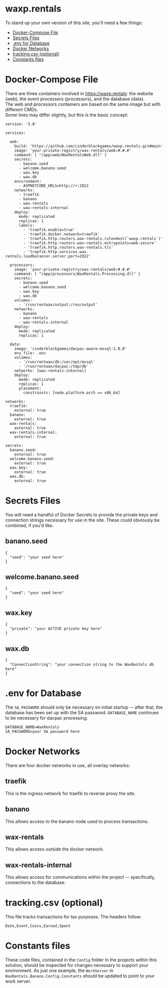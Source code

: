 # waxp.rentals

To stand up your own version of this site, you'll need a few things:

- [Docker-Compose File](README.md#docker-compose-file)
- [Secrets Files](README.md#secrets-files)
- [.env for Database](README.md#env-for-database)
- [Docker Networks](README.md#docker-networks)
- [tracking.csv (optional)](README.md#trackingcsv-optional)
- [Constants files](README.md#constants-files)

# Docker-Compose File

There are three containers involved in https://waxp.rentals: the website (web), the event processors (processors), and the database (data).  
The web and processors containers are based on the same image but with different CMDs.  
Some lines may differ slightly, but this is the basic concept:

```
version: '3.8'

services:

  web:
    build: 'https://github.com/cinderblockgames/waxp.rentals.git#main'
    image: 'your-private-registry/wax-rentals/web:#.#.#'
    command: [ "/app/web/WaxRentalsWeb.dll" ]
    secrets:
      - banano.seed
      - welcome.banano.seed
      - wax.key
      - wax.db
    environment:
      - ASPNETCORE_URLS=http://+:2022
    networks:
      - traefik
      - banano
      - wax-rentals
      - wax-rentals-internal
    deploy:
      mode: replicated
      replicas: 1
      labels:
        - 'traefik.enable=true'
        - 'traefik.docker.network=traefik'
        - 'traefik.http.routers.wax-rentals.rule=Host(`waxp.rentals`)'
        - 'traefik.http.routers.wax-rentals.entrypoints=web-secure'
        - 'traefik.http.routers.wax-rentals.tls'
        - 'traefik.http.services.wax-rentals.loadbalancer.server.port=2022'

  processors:
    image: 'your-private-registry/wax-rentals/web:#.#.#'
    command: [ "/app/processors/WaxRentals.Processing.dll" ]
    secrets:
      - banano.seed
      - welcome.banano.seed
      - wax.key
      - wax.db
    volumes:
      - '/run/rentwax/output:/run/output'
    networks:
      - banano
      - wax-rentals
      - wax-rentals-internal
    deploy:
      mode: replicated
      replicas: 1

  data:
    image: 'cinderblockgames/dacpac-aware-mssql:1.0.0'
    env_file: .env
    volumes:
      - '/run/rentwax/db:/var/opt/mssql'
      - '/run/rentwax/dacpac:/tmp/db'
    networks: [wax-rentals-internal]
    deploy:
      mode: replicated
      replicas: 1
      placement:
        constraints: [node.platform.arch == x86_64]

networks:
  traefik:
    external: true
  banano:
    external: true
  wax-rentals:
    external: true
  wax-rentals-internal:
    external: true

secrets:
  banano.seed:
    external: true
  welcome.banano.seed:
    external: true
  wax.key:
    external: true
  wax.db:
    external: true
```

# Secrets Files

You will need a handful of Docker Secrets to provide the private keys and connection strings necessary for use in the site.  These could obviously be combined, if you'd like.

## banano.seed

```
{
  "seed": "your seed here"
}
```

## welcome.banano.seed

```
{
  "seed": "your seed here"
}
```

## wax.key

```
{
  "private": "your ACTIVE private key here"
}
```

## wax.db

```
{
  "ConnectionString": "your connection string to the WaxRentals db here"
}
```

# .env for Database

The `SA_PASSWORD` should only be necessary on initial startup -- after that, the database has been set up with the SA password.  `DATABASE_NAME` continues to be necessary for dacpac processing.

```
DATABASE_NAME=WaxRentals
SA_PASSWORD=your SA password here
```

# Docker Networks

There are four docker networks in use, all overlay networks:

## traefik

This is the ingress network for traefik to reverse proxy the site.

## banano

This allows access to the banano node used to process transactions.

## wax-rentals

This allows access outside the docker network.

## wax-rentals-internal

This allows access for communications within the project -- specifically, connections to the database.

# tracking.csv (optional)

This file tracks transactions for tax purposes.  The headers follow:

```
Date,Event,Coins,Earned,Spent
```

# Constants files

These code files, contained in the `Config` folder in the projects within this solution, should be inspected for changes necessary to support your environment.  As just one example, the `WorkServer` in `WaxRentals.Banano.Config.Constants` should be updated to point to your work server.
